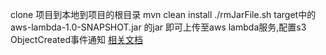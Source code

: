 clone 项目到本地到项目的根目录
mvn clean install
./rmJarFile.sh
target中的aws-lambda-1.0-SNAPSHOT.jar 的jar 即可上传至aws lambda服务,配置s3 ObjectCreated事件通知
[相关文档](http://docs.aws.amazon.com/zh_cn/lambda/latest/dg/welcome.html)
